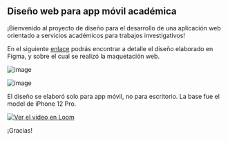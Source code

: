 ## Diseño web para app móvil académica

¡Bienvenido al proyecto de diseño para el desarrollo de una aplicación web orientado a servicios académicos para trabajos investigativos!

En el siguiente [enlace](https://www.figma.com/file/0W7ydNVHSTOBXmXL1xWTAy/Untitled?type=design&node-id=0%3A1&mode=design&t=gHmpkGSncWPSgyPI-1) podrás encontrar a detalle el diseño elaborado en Figma, y sobre el cual se realizó la maquetación web.

![image](https://github.com/user-attachments/assets/db159297-9823-4fa6-9de1-06bd82dac795)

![image](https://github.com/user-attachments/assets/e4c48c1c-4c12-48af-bdfc-d74af9b2bbcc)

El diseño se elaboró solo para app móvil, no para escritorio. La base fue el model de iPhone 12 Pro.

[![Ver el video en Loom](https://cdn.loom.com/sessions/thumbnails/ea67bb8bf97a4dad82096fdf48e38d5f-27805c317c11a109-full-play.gif)](https://www.loom.com/share/ea67bb8bf97a4dad82096fdf48e38d5f?sid=f9facdd7-6202-47f2-8118-e88e65410387)


¡Gracias!

